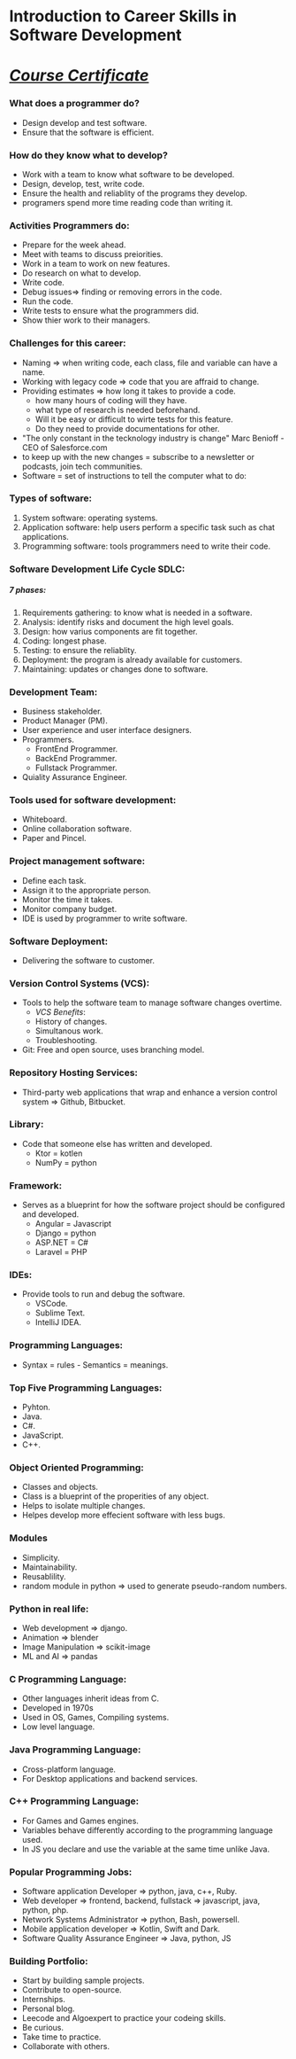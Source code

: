 # Introduction to Career Skills in Software Development
# [*Course Certificate*](https://www.linkedin.com/learning/certificates/41173a6a05a48fc41737efff4af6f8a72d39de485d498f7355b0e77a264ab3ad?u=60693444)

### What does a programmer do?
- Design develop and test software. 
- Ensure that the software is efficient. 

### How do they know what to develop?
- Work with a team to know what software to be developed. 
- Design, develop, test, write code. 
- Ensure the health and reliablity of the programs they develop. 
- programers spend more time reading code than writing it. 
### Activities Programmers do:
- Prepare for the week ahead.
- Meet with teams to discuss preiorities. 
- Work in a team to work on new features. 
- Do research on what to develop. 
- Write code.
- Debug issues=> finding or removing errors in the code. 
- Run the code. 
- Write tests to ensure what the programmers did. 
- Show thier work to their managers. 

### Challenges for this career: 
- Naming  => when writing code, each class, file and variable can have a name. 
- Working with legacy code => code that you are affraid to change. 
- Providing estimates => how long it takes to provide a code. 
    - how many hours of coding will they have. 
    - what type of research is needed beforehand. 
    - Will it be easy or difficult to wirte tests for this feature. 
    - Do they need to provide documentations for other. 
- "The only constant in the tecknology industry is change" Marc Benioff - CEO of Salesforce.com 
- to keep up with the new changes = subscribe to a newsletter or podcasts, join tech communities. 
- Software = set of instructions to tell the computer what to do: 
### Types of software: 
1. System software: operating systems. 
2. Application software: help users perform a specific task such as chat applications. 
3. Programming software: tools programmers need to write their code. 
### Software Development Life Cycle SDLC: 
##### 7 phases: 
1. Requirements gathering: to know what is needed in a software.  
2. Analysis: identify risks and document the high level goals.
3. Design: how varius components are fit together. 
4. Coding: longest phase. 
5. Testing: to ensure the reliablity. 
6. Deployment: the program is already available for customers. 
7. Maintaining: updates or changes done to software.
### Development Team: 
- Business stakeholder. 
- Product Manager (PM).
- User experience and user interface designers. 
- Programmers. 
    - FrontEnd Programmer. 
    - BackEnd Programmer. 
    - Fullstack Programmer. 
- Quiality Assurance Engineer. 
### Tools used for software development: 
- Whiteboard. 
- Online collaboration software. 
- Paper and Pincel. 
### Project management software: 
- Define each task. 
- Assign it to the appropriate person. 
- Monitor the time it takes. 
- Monitor company budget. 
- IDE is used by programmer to write software.
### Software Deployment: 
- Delivering the software to customer. 
### Version Control Systems (VCS): 
- Tools to help the software team to manage software changes overtime.
    - *VCS Benefits*: 
    - History of changes. 
    - Simultanous work. 
    - Troubleshooting. 
- Git: Free and open source, uses branching model. 
### Repository Hosting Services: 
- Third-party web applications that wrap and enhance a version control system => Github, Bitbucket. 
### Library: 
- Code that someone else has written and developed. 
    - Ktor = kotlen
    - NumPy = python
### Framework: 
- Serves as a blueprint for how the software project should be configured and developed. 
    - Angular = Javascript
    - Django = python
    - ASP.NET = C#
    - Laravel = PHP
### IDEs:
- Provide tools to run and debug the software. 
    - VSCode.
    - Sublime Text.
    - IntelliJ IDEA. 
### Programming Languages:
- Syntax = rules - Semantics = meanings. 
### Top Five Programming Languages:
- Pyhton.
- Java.
- C#.
- JavaScript.
- C++. 
### Object Oriented Programming:
- Classes and objects.
- Class is a blueprint of the properities of any object. 
- Helps to isolate multiple changes. 
- Helpes develop more effecient software with less bugs. 
### Modules
- Simplicity.
- Maintainability.
- Reusablility.
- random module in python => used to generate pseudo-random numbers. 
### Python in real life:
- Web development => django. 
- Animation => blender
- Image Manipulation => scikit-image
- ML and AI => pandas
### C Programming Language:
- Other languages inherit ideas from C.
- Developed in 1970s 
- Used in OS, Games, Compiling systems.
- Low level language. 
### Java Programming Language:
- Cross-platform language. 
- For Desktop applications and backend services.
### C++ Programming Language:
- For Games and Games engines. 
- Variables behave differently according to the programming language used. 
- In JS you declare and use the variable at the same time unlike Java. 
### Popular Programming Jobs:
- Software application Developer => python, java, c++, Ruby. 
- Web developer => frontend, backend, fullstack => javascript, java, python, php.
- Network Systems Administrator => python, Bash, powersell. 
- Mobile application developer => Kotlin, Swift and Dark. 
- Software Quality Assurance Engineer => Java, python, JS
### Building Portfolio:
- Start by building sample projects. 
- Contribute to open-source.  
- Internships.
- Personal blog. 
- Leecode and Algoexpert to practice your codeing skills.
- Be curious.
- Take time to practice.
- Collaborate with others.  

